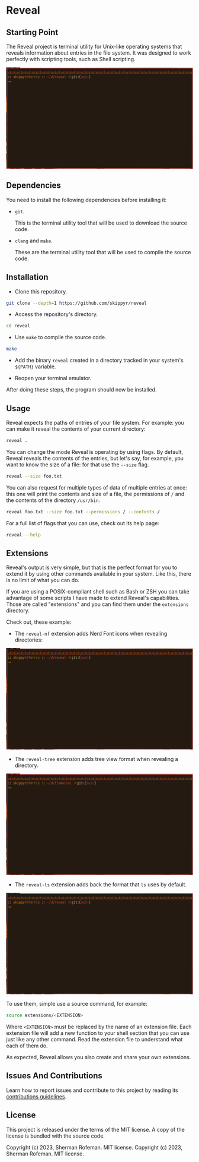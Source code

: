 # Reveal

## Starting Point

The Reveal project is terminal utility for Unix-like operating systems that
reveals information about entries in the file system. It was designed to work
perfectly with scripting tools, such as Shell scripting.

![](images/preview.gif)

## Dependencies

You need to install the following dependencies before installing it:

-   `git`.

    This is the terminal utility tool that will be used to download the
    source code.

-   `clang` and `make`.

    These are the terminal utility tool that will be used to compile the source
    code.

## Installation

-   Clone this repository.

```bash
git clone --depth=1 https://github.com/skippyr/reveal
```

-   Access the repository's directory.

```bash
cd reveal
```

-   Use `make` to compile the source code.

```bash
make
```

-   Add the binary `reveal` created in a directory tracked in your system's
    `${PATH}` variable.

-   Reopen your terminal emulator.

After doing these steps, the program should now be installed.

## Usage

Reveal expects the paths of entries of your file system. For example: you can
make it reveal the contents of your current directory:

```bash
reveal .
```

You can change the mode Reveal is operating by using flags. By default, Reveal
reveals the contents of the entries, but let's say, for example, you want to
know the size of a file: for that use the `--size` flag.

```bash
reveal --size foo.txt
```

You can also request for multiple types of data of multiple entries at once:
this one will print the contents and size of a file, the permissions of `/` and
the contents of the directory `/usr/bin`.

```bash
reveal foo.txt --size foo.txt --permissions / --contents /
```

For a full list of flags that you can use, check out its help page:

```bash
reveal --help
```

## Extensions

Reveal's output is very simple, but that is the perfect format for you to extend
it by using other commands available in your system. Like this, there is no
limit of what you can do.

If you are using a POSIX-compliant shell such as Bash or ZSH you can take
advantage of some scripts I have made to extend Reveal's capabilities.
Those are called "extensions" and you can find them under the `extensions`
directory.

Check out, these example:

-   The `reveal-nf` extension adds Nerd Font icons when revealing
    directories:

![](images/preview_reveal_nf.gif)

-   The `reveal-tree` extension adds tree view format when revealing a
    directory.

![](images/preview_reveal_tree.gif)

-   The `reveal-ls` extension adds back the format that `ls` uses by default.

![](images/preview_reveal_ls.gif)

To use them, simple use a source command, for example:

```bash
source extensions/<EXTENSION>
```

Where `<EXTENSION>` must be replaced by the name of an extension file. Each
extension file will add a new function to your shell section that you can
use just like any other command. Read the extension file to understand what
each of them do.

As expected, Reveal allows you also create and share your own extensions.

## Issues And Contributions

Learn how to report issues and contribute to this project by reading its
[contributions guidelines](https://skippyr.github.io/materials/pages/contributions_guidelines.html).

## License

This project is released under the terms of the MIT license. A copy of the
license is bundled with the source code.

Copyright (c) 2023, Sherman Rofeman. MIT license.
Copyright (c) 2023, Sherman Rofeman. MIT license.
